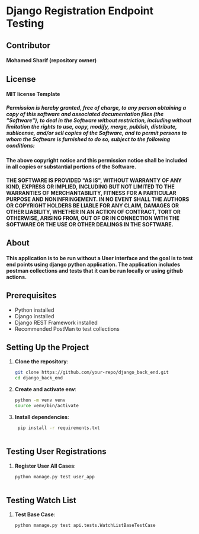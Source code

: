 # Django Registration Endpoint Testing

## Contributor
#### Mohamed Sharif (repository owner)

## License
#### MIT license Template
##### Permission is hereby granted, free of charge, to any person obtaining a copy of this software and associated documentation files (the "Software"), to deal in the Software without restriction, including without limitation the rights to use, copy, modify, merge, publish, distribute, sublicense, and/or sell copies of the Software, and to permit persons to whom the Software is furnished to do so, subject to the following conditions:

#### The above copyright notice and this permission notice shall be included in all copies or substantial portions of the Software.
#### THE SOFTWARE IS PROVIDED "AS IS", WITHOUT WARRANTY OF ANY KIND, EXPRESS OR IMPLIED, INCLUDING BUT NOT LIMITED TO THE WARRANTIES OF MERCHANTABILITY, FITNESS FOR A PARTICULAR PURPOSE AND NONINFRINGEMENT. IN NO EVENT SHALL THE AUTHORS OR COPYRIGHT HOLDERS BE LIABLE FOR ANY CLAIM, DAMAGES OR OTHER LIABILITY, WHETHER IN AN ACTION OF CONTRACT, TORT OR OTHERWISE, ARISING FROM, OUT OF OR IN CONNECTION WITH THE SOFTWARE OR THE USE OR OTHER DEALINGS IN THE SOFTWARE.

## About
#### This application is to be run without a User interface and the goal is to test end points using django python application. The application includes postman collections and tests that it can be run locally or using github actions. 

 ## Prerequisites

- Python installed
- Django installed
- Django REST Framework installed
- Recommended PostMan to test collections
## Setting Up the Project

1. **Clone the repository**:
   ```sh
   git clone https://github.com/your-repo/django_back_end.git
   cd django_back_end
   
2. **Create and activate env**:
   ```sh
   python -m venv venv
   source venv/bin/activate 
   
3. **Install dependencies**:
   ```sh
    pip install -r requirements.txt



 ## Testing User Registrations

1. **Register User All Cases**:
   ```sh
   python manage.py test user_app
   


 ## Testing Watch List

1. **Test Base Case**:  
   ```shell
   python manage.py test api.tests.WatchListBaseTestCase


   
 

